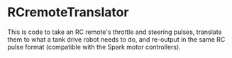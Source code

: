 # RCremoteTranslator
This is code to take an RC remote's throttle and steering pulses, translate them to what a tank drive robot needs to do, and re-output in the same RC pulse format (compatible with the Spark motor controllers).

